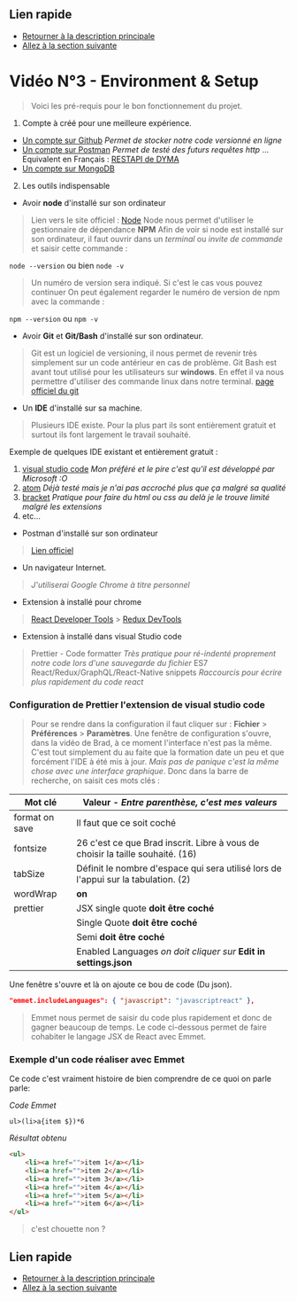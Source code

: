 ## Lien rapide

-   [Retourner à la description principale](../../README.md)
-   [Allez à la section suivante](../section_2/section_2.md)

# Vidéo N°3 - Environment & Setup

> Voici les pré-requis pour le bon fonctionnement du projet.

1. Compte à créé pour une meilleure expérience.

-   [Un compte sur Github](https://github.com/) _Permet de stocker notre code versionné en ligne_
-   [Un compte sur Postman](https://www.postman.com/) _Permet de testé des futurs requêtes http_
    ... Equivalent en Français : [RESTAPI de DYMA](https://restapi.fr/)
-   [Un compte sur MongoDB](https://www.mongodb.com/)

2. Les outils indispensable

-   Avoir **node** d'installé sur son ordinateur

> Lien vers le site officiel : [Node](https://nodejs.org/en/)
> Node nous permet d'utiliser le gestionnaire de dépendance **NPM**
> Afin de voir si node est installé sur son ordinateur, il faut ouvrir dans un _terminal_ ou _invite de commande_ et saisir cette commande :

`node --version` ou bien `node -v`

> Un numéro de version sera indiqué. Si c'est le cas vous pouvez continuer
> On peut également regarder le numéro de version de npm avec la commande :

`npm --version` ou `npm -v`

-   Avoir **Git** et **Git/Bash** d'installé sur son ordinateur.

> Git est un logiciel de versioning, il nous permet de revenir très simplement sur un code antérieur en cas de problème.
> Git Bash est avant tout utilisé pour les utilisateurs sur **windows**. En effet il va nous permettre d'utiliser des commande linux dans notre terminal.
> [page officiel du git](https://git-scm.com/)

-   Un **IDE** d'installé sur sa machine.

> Plusieurs IDE existe. Pour la plus part ils sont entièrement gratuit et surtout ils font largement le travail souhaité.

Exemple de quelques IDE existant et entièrement gratuit :

1.  [visual studio code](https://visualstudio.microsoft.com/fr/) _Mon préféré et le pire c'est qu'il est développé par Microsoft :O_
2.  [atom](https://atom.io/) _Déjà testé mais je n'ai pas accroché plus que ça malgré sa qualité_
3.  [bracket](http://brackets.io/) _Pratique pour faire du html ou css au delà je le trouve limité malgré les extensions_
4.  etc...

-   Postman d'installé sur son ordinateur

> [Lien officiel](https://www.postman.com/)

-   Un navigateur Internet.

> _J'utiliserai Google Chrome à titre personnel_

-   Extension à installé pour chrome

> [React Developer Tools](https://chrome.google.com/webstore/detail/react-developer-tools/fmkadmapgofadopljbjfkapdkoienihi?hl=fr) > [Redux DevTools](https://chrome.google.com/webstore/detail/redux-devtools/lmhkpmbekcpmknklioeibfkpmmfibljd?hl=fr)

-   Extension à installé dans visual Studio code

> Prettier - Code formatter _Très pratique pour ré-indenté proprement notre code lors d'une sauvegarde du fichier_
> ES7 React/Redux/GraphQL/React-Native snippets _Raccourcis pour écrire plus rapidement du code react_

### Configuration de Prettier l'extension de visual studio code

> Pour se rendre dans la configuration il faut cliquer sur : **Fichier** > **Préférences** > **Paramètres**.
> Une fenêtre de configuration s'ouvre, dans la vidéo de Brad, à ce moment l'interface n'est pas la même.
> C'est tout simplement du au faite que la formation date un peu et que forcément l'IDE à été mis à jour.
> _Mais pas de panique c'est la même chose avec une interface graphique_.
> Donc dans la barre de recherche, on saisit ces mots clés :

| Mot clé        | Valeur - _Entre parenthèse, c'est mes valeurs_                                     |
| -------------- | ---------------------------------------------------------------------------------- |
| format on save | Il faut que ce soit coché                                                          |
| fontsize       | 26 c'est ce que Brad inscrit. Libre à vous de choisir la taille souhaité. (16)     |
| tabSize        | Définit le nombre d'espace qui sera utilisé lors de l'appui sur la tabulation. (2) |
| wordWrap       | **on**                                                                             |
| prettier       | JSX single quote **doit être coché**                                               |
|                | Single Quote **doit être coché**                                                   |
|                | Semi **doit être coché**                                                           |
|                | Enabled Languages _on doit cliquer sur_ **Edit in settings.json**                  |

Une fenêtre s'ouvre et là on ajoute ce bou de code (Du json).

```json
"emmet.includeLanguages": { "javascript": "javascriptreact" },
```

> Emmet nous permet de saisir du code plus rapidement et donc de gagner beaucoup de temps. Le code ci-dessous permet de faire cohabiter le langage JSX de React avec Emmet.

### Exemple d'un code réaliser avec Emmet

Ce code c'est vraiment histoire de bien comprendre de ce quoi on parle parle:

_Code Emmet_

```
ul>(li>a{item $})*6
```

_Résultat obtenu_

```html
<ul>
	<li><a href="">item 1</a></li>
	<li><a href="">item 2</a></li>
	<li><a href="">item 3</a></li>
	<li><a href="">item 4</a></li>
	<li><a href="">item 5</a></li>
	<li><a href="">item 6</a></li>
</ul>
```

> c'est chouette non ?

## Lien rapide

-   [Retourner à la description principale](../../README.md)
-   [Allez à la section suivante](../section_2/section_2.md)
